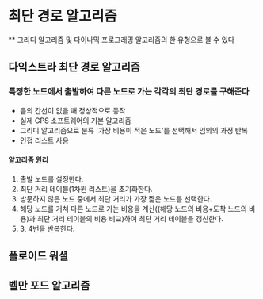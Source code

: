 # 최단 경로 알고리즘
** 그리디 알고리즘 및 다이나믹 프로그래밍 알고리즘의 한 유형으로 볼 수 있다
## 다익스트라 최단 경로 알고리즘
### 특정한 노드에서 출발하여 다른 노드로 가는 각각의 최단 경로를 구해준다
* 음의 간선이 없을 때 정상적으로 동작
* 실제 GPS 소프트웨어의 기본 알고리즘
* 그리디 알고리즘으로 분류 '가장 비용이 적은 노드'를 선택해서 임의의 과정 반복
* 인접 리스트 사용
#### 알고리즘 원리
1. 출발 노드를 설정한다.
2. 최단 거리 테이블(1차원 리스트)을 초기화한다.
3. 방문하지 않은 노드 중에서 최단 거리가 가장 짧은 노드를 선택한다.
4. 해당 노드를 거쳐 다른 노드로 가는 비용을 계산((해당 노드의 비용+도착 노드의 비용)과 최단 거리 테이블의 비용 비교)하여 최단 거리 테이블을 갱신한다.
5. 3, 4번을 반복한다.
## 플로이드 워셜
## 벨만 포드 알고리즘
